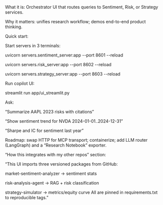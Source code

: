 What it is: Orchestrator UI that routes queries to Sentiment, Risk, or Strategy services.

Why it matters: unifies research workflow; demos end-to-end product thinking.

Quick start:

Start servers in 3 terminals:

uvicorn servers.sentiment_server:app --port 8601 --reload

uvicorn servers.risk_server:app --port 8602 --reload

uvicorn servers.strategy_server:app --port 8603 --reload

Run copilot UI:

streamlit run app/ui_streamlit.py

Ask:

“Summarize AAPL 2023 risks with citations”

“Show sentiment trend for NVDA 2024-01-01..2024-12-31”

“Sharpe and IC for sentiment last year”

Roadmap: swap HTTP for MCP transport; containerize; add LLM router (LangGraph) and a “Research Notebook” exporter.

“How this integrates with my other repos” section:

“This UI imports three versioned packages from GitHub:

market-sentiment-analyzer → sentiment stats

risk-analysis-agent → RAG + risk classification

strategy-simulator → metrics/equity curve
All are pinned in requirements.txt to reproducible tags.”
